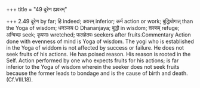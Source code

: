 +++
title = "49 दूरेण ह्यवरम्"

+++
2.49 दूरेण by far; हि indeed; अवरम् inferior; कर्म action or work;
बुद्धियोगात् than the Yoga of wisdom; धनञ्जय O Dhananjaya; बुद्धौ in
wisdom; शरणम् refuge; अन्विच्छ seek; कृपणाः wretched; फलहेतवः seekers
after fruits.Commentary Action done with evenness of mind is Yoga of
wisdom. The yogi who is established in the Yoga of widdom is not
affected by success or failure. He does not seek fruits of his actions.
He has poised reason. His reason is rooted in the Self. Action performed
by one who expects fruits for his actions; is far inferior to the Yoga
of wisdom wherein the seeker does not seek fruits because the former
leads to bondage and is the cause of birth and death. (Cf.VIII.18).
